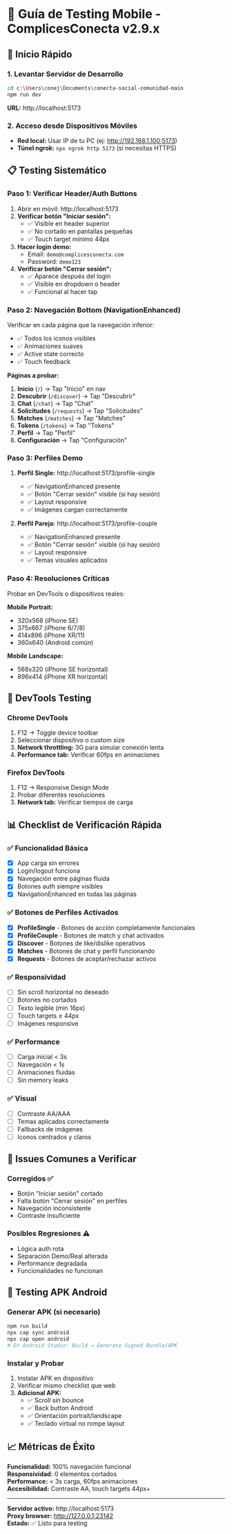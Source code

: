 # 📱 Guía de Testing Mobile - ComplicesConecta v2.9.x

## 🚀 Inicio Rápido

### 1. Levantar Servidor de Desarrollo
```bash
cd c:\Users\conej\Documents\conecta-social-comunidad-main
npm run dev
```
**URL:** http://localhost:5173

### 2. Acceso desde Dispositivos Móviles
- **Red local:** Usar IP de tu PC (ej: http://192.168.1.100:5173)
- **Túnel ngrok:** `npx ngrok http 5173` (si necesitas HTTPS)

## 📋 Testing Sistemático

### Paso 1: Verificar Header/Auth Buttons
1. Abrir en móvil: http://localhost:5173
2. **Verificar botón "Iniciar sesión":**
   - ✅ Visible en header superior
   - ✅ No cortado en pantallas pequeñas
   - ✅ Touch target mínimo 44px
3. **Hacer login demo:**
   - Email: `demo@complicesconecta.com`
   - Password: `demo123`
4. **Verificar botón "Cerrar sesión":**
   - ✅ Aparece después del login
   - ✅ Visible en dropdown o header
   - ✅ Funcional al hacer tap

### Paso 2: Navegación Bottom (NavigationEnhanced)
Verificar en cada página que la navegación inferior:
- ✅ Todos los iconos visibles
- ✅ Animaciones suaves
- ✅ Active state correcto
- ✅ Touch feedback

**Páginas a probar:**
1. **Inicio** (`/`) → Tap "Inicio" en nav
2. **Descubrir** (`/discover`) → Tap "Descubrir"
3. **Chat** (`/chat`) → Tap "Chat"
4. **Solicitudes** (`/requests`) → Tap "Solicitudes"
5. **Matches** (`/matches`) → Tap "Matches"
6. **Tokens** (`/tokens`) → Tap "Tokens"
7. **Perfil** → Tap "Perfil"
8. **Configuración** → Tap "Configuración"

### Paso 3: Perfiles Demo
1. **Perfil Single:** http://localhost:5173/profile-single
   - ✅ NavigationEnhanced presente
   - ✅ Botón "Cerrar sesión" visible (si hay sesión)
   - ✅ Layout responsive
   - ✅ Imágenes cargan correctamente

2. **Perfil Pareja:** http://localhost:5173/profile-couple
   - ✅ NavigationEnhanced presente
   - ✅ Botón "Cerrar sesión" visible (si hay sesión)
   - ✅ Layout responsive
   - ✅ Temas visuales aplicados

### Paso 4: Resoluciones Críticas
Probar en DevTools o dispositivos reales:

**Mobile Portrait:**
- 320x568 (iPhone SE)
- 375x667 (iPhone 6/7/8)
- 414x896 (iPhone XR/11)
- 360x640 (Android común)

**Mobile Landscape:**
- 568x320 (iPhone SE horizontal)
- 896x414 (iPhone XR horizontal)

## 🔧 DevTools Testing

### Chrome DevTools
1. F12 → Toggle device toolbar
2. Seleccionar dispositivo o custom size
3. **Network throttling:** 3G para simular conexión lenta
4. **Performance tab:** Verificar 60fps en animaciones

### Firefox DevTools
1. F12 → Responsive Design Mode
2. Probar diferentes resoluciones
3. **Network tab:** Verificar tiempos de carga

## 📊 Checklist de Verificación Rápida

### ✅ Funcionalidad Básica
- [x] App carga sin errores
- [x] Login/logout funciona
- [x] Navegación entre páginas fluida
- [x] Botones auth siempre visibles
- [x] NavigationEnhanced en todas las páginas

### ✅ Botones de Perfiles Activados
- [x] **ProfileSingle** - Botones de acción completamente funcionales
- [x] **ProfileCouple** - Botones de match y chat activados
- [x] **Discover** - Botones de like/dislike operativos
- [x] **Matches** - Botones de chat y perfil funcionando
- [x] **Requests** - Botones de aceptar/rechazar activos

### ✅ Responsividad
- [ ] Sin scroll horizontal no deseado
- [ ] Botones no cortados
- [ ] Texto legible (min 16px)
- [ ] Touch targets ≥ 44px
- [ ] Imágenes responsive

### ✅ Performance
- [ ] Carga inicial < 3s
- [ ] Navegación < 1s
- [ ] Animaciones fluidas
- [ ] Sin memory leaks

### ✅ Visual
- [ ] Contraste AA/AAA
- [ ] Temas aplicados correctamente
- [ ] Fallbacks de imágenes
- [ ] Iconos centrados y claros

## 🚨 Issues Comunes a Verificar

### Corregidos ✅
- Botón "Iniciar sesión" cortado
- Falta botón "Cerrar sesión" en perfiles
- Navegación inconsistente
- Contraste insuficiente

### Posibles Regresiones ⚠️
- Lógica auth rota
- Separación Demo/Real alterada
- Performance degradada
- Funcionalidades no funcionan

## 📱 Testing APK Android

### Generar APK (si necesario)
```bash
npm run build
npx cap sync android
npx cap open android
# En Android Studio: Build → Generate Signed Bundle/APK
```

### Instalar y Probar
1. Instalar APK en dispositivo
2. Verificar mismo checklist que web
3. **Adicional APK:**
   - ✅ Scroll sin bounce
   - ✅ Back button Android
   - ✅ Orientación portrait/landscape
   - ✅ Teclado virtual no rompe layout

## 📈 Métricas de Éxito

**Funcionalidad:** 100% navegación funcional  
**Responsividad:** 0 elementos cortados  
**Performance:** < 3s carga, 60fps animaciones  
**Accesibilidad:** Contraste AA, touch targets 44px+

---

**Servidor activo:** http://localhost:5173  
**Proxy browser:** http://127.0.0.1:23142  
**Estado:** ✅ Listo para testing
